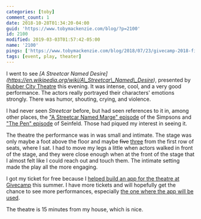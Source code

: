 ```yaml
---
categories: [toby]
comment_count: 1
date: 2018-10-28T01:34:20-04:00
guid: 'https://www.tobymackenzie.com/blog/?p=2100'
id: 2100
modified: 2019-03-03T01:57:42-05:00
name: '2100'
pings: ['https://www.tobymackenzie.com/blog/2018/07/23/givecamp-2018-final-day-and-end/']
tags: [event, play, theater]
---
```


I went to see *\[A Streetcar Named Desire\](https://en.wikipedia.org/wiki/A\_Streetcar\_Named\_Desire)*, presented by [Rubber City Theatre](http://rubbercitytheatre.com/) this evening.<!--more-->  It was intense, cool, and a very good performance.  The actors really portrayed their characters' emotions strongly.  There was humor, shouting, crying, and violence.

I had never seen *Streetcar* before, but had seen references to it in, among other places, the ["A Streetcar Named Marge" episode](https://en.wikipedia.org/wiki/A_Streetcar_Named_Marge) of the Simpsons and ["The Pen" episode](http://seinfeld.wikia.com/wiki/The_Pen) of Seinfeld.  Those had piqued my interest in seeing it.

The theatre the performance was in was small and intimate.  The stage was only maybe a foot above the floor and maybe <del>five</del> <ins>three</ins> from the first row of seats, where I sat.  I had to move my legs a little when actors walked in front of the stage, and they were close enough when at the front of the stage that I almost felt like I could reach out and touch them.  The intimate setting made the play all the more engaging.

I got my ticket for free because I [helped build an app for the theatre at Givecamp](https://www.tobymackenzie.com/blog/2018/07/23/givecamp-2018-final-day-and-end/) this summer.  I have more tickets and will hopefully get the chance to see more performances, especially [the one where the app will be used](https://www.rubbercitytheatre.com/shakesqueer.html).

The theatre is 15 minutes from my house, which is nice.
